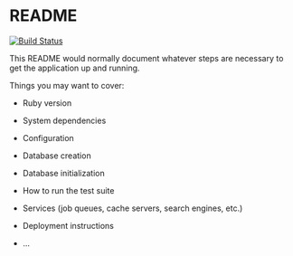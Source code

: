 # README
[![Build Status](https://travis-ci.org/kir-dev/parkett-klub-api.png?branch=master)](https://travis-ci.org/kir-dev/parkett-klub-api)

This README would normally document whatever steps are necessary to get the
application up and running.

Things you may want to cover:

* Ruby version

* System dependencies

* Configuration

* Database creation

* Database initialization

* How to run the test suite

* Services (job queues, cache servers, search engines, etc.)

* Deployment instructions

* ...
